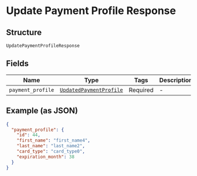 
# Update Payment Profile Response

## Structure

`UpdatePaymentProfileResponse`

## Fields

| Name | Type | Tags | Description |
|  --- | --- | --- | --- |
| `payment_profile` | [`UpdatedPaymentProfile`](../../doc/models/updated-payment-profile.md) | Required | - |

## Example (as JSON)

```json
{
  "payment_profile": {
    "id": 44,
    "first_name": "first_name4",
    "last_name": "last_name2",
    "card_type": "card_type0",
    "expiration_month": 38
  }
}
```

